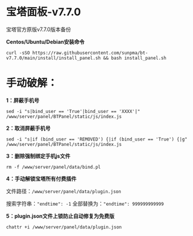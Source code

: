 # 宝塔面板-v7.7.0
宝塔官方原版v7.7.0版本备份

**Centos/Ubuntu/Debian安装命令**

```
curl -sSO https://raw.githubusercontent.com/sunpma/bt-v7.7.0/main/install/install_panel.sh && bash install_panel.sh
```

# 手动破解：

**1：屏蔽手机号**
```
sed -i "s|bind_user == 'True'|bind_user == 'XXXX'|" /www/server/panel/BTPanel/static/js/index.js
```

**2：取消屏蔽手机号**
```
sed -i "s|if (bind_user == 'REMOVED') {|if (bind_user == 'True') {|g" /www/server/panel/BTPanel/static/js/index.js
```

**3：删除强制绑定手机js文件**
```
rm -f /www/server/panel/data/bind.pl
```

**4：手动解锁宝塔所有付费插件**

文件路径：`/www/server/panel/data/plugin.json`

搜索字符串：`"endtime": -1` 全部替换为：`"endtime": 999999999999`

**5：plugin.json文件上锁防止自动修复为免费版**
```
chattr +i /www/server/panel/data/plugin.json
```
